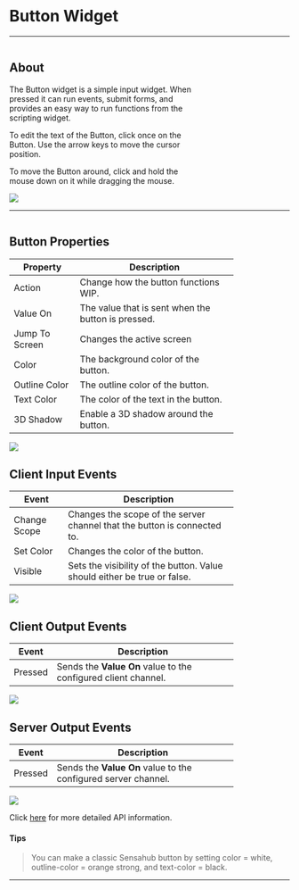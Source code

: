 <!-- Button Widget Help Markdown -->
<link rel="stylesheet" type="text/css" media="all" href="/help/markdown_styles.css"/>
<br>

# Button Widget

---

<div class="column-container">
<div class="column row-container" style="width:65%">


## About
The Button widget is a simple input widget. When pressed it can run events, submit forms, and provides an easy way to run functions from the scripting widget.

To edit the text of the Button, click once on the Button. Use the arrow keys to move the cursor position.

To move the Button around, click and hold the mouse down on it while dragging the mouse.

</div>

<div class="column row-container">
<img src="/images/help/button/sensahub button.png">
</div>
</div>

---

<div class="column-container">
<div class="column row-container" style="width:80%;">

## Button Properties
| Property | Description |
| -------- | ----------- |
| Action | Change how the button functions WIP. |
| Value On | The value that is sent when the button is pressed. |
| Jump To Screen | Changes the active screen
| Color | The background color of the button. |
| Outline Color | The outline color of the button. |
| Text Color | The color of the text in the button. |
| 3D Shadow | Enable a 3D shadow around the button. |

</div>
<div class="column row-container">
<img src="/images/help/button/button_widget_specific.png">
</div>
</div>


<div class="column-container">
<div class="column row-container" style="width:80%;">

## Client Input Events
| Event | Description |
| ----- | ----------- |
| Change Scope | Changes the scope of the server channel that the button is connected to. |
| Set Color | Changes the color of the button. |
| Visible | Sets the visibility of the button. Value should either be true or false. |

</div>
<div class="column row-container">
<img src="/images/help/button/button_client_input.png">
</div>
</div>


<div class="column-container">
<div class="column row-container" style="width:80%;">

## Client Output Events
| Event | Description |
| ----- | ----------- |
| Pressed | Sends the **Value On** value to the configured client channel. |

</div>
<div class="column row-container">
<img src="/images/help/button/button_output_pressed.png">
</div>
</div>


<div class="column-container">
<div class="column row-container" style="width:80%;">

## Server Output Events
| Event | Description |
| ----- | ----------- |
| Pressed | Sends the **Value On** value to the configured server channel. | 

</div>
<div class="column row-container">
<img src="/images/help/button/button_output_server.png">
</div>
</div>

Click [here](http:www.google.com "API Info") for more detailed API information.

#### Tips
> You can make a classic Sensahub button by setting color = white, outline-color = orange strong, and text-color = black.

---